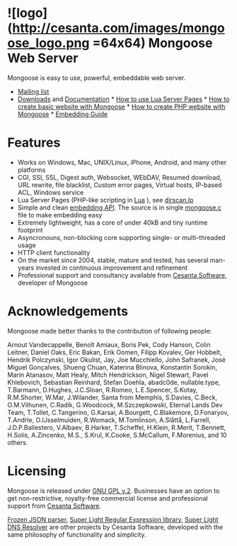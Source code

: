 # ![logo](http://cesanta.com/images/mongoose_logo.png =64x64) Mongoose Web Server

Mongoose is easy to use, powerful, embeddable web server.
   * [Mailing list](http://groups.google.com/group/mongoose-users)
   * [Downloads](http://cesanta.com/mongoose.shtml) and
   [Documentation](http://cesanta.com/docs.shtml)
    * [How to use Lua Server Pages](http://cesanta.com/docs/Lua.shtml)
    * [How to create basic website with Mongoose](http://cesanta.com/docs/BasicWebsite.shtml)
    * [How to create PHP website with Mongoose](http://cesanta.com/docs/PhpWebsite.shtml)
    * [Embedding Guide](http://cesanta.com/docs/Embed.shtml)

# Features

- Works on Windows, Mac, UNIX/Linux, iPhone, Android, and many other platforms
- CGI, SSI, SSL, Digest auth, Websocket, WEbDAV, Resumed download, URL rewrite, file blacklist, Custom error pages, Virtual hosts, IP-based ACL, Windows service
- Lua Server Pages (PHP-like scripting in [Lua](http://lua.org) ), see [dirscan.lp](https://github.com/cesanta/mongoose/blob/master/examples/lua/dirscan.lp)
- Simple and clean
  [embedding API](https://github.com/cesanta/mongoose/blob/master/mongoose.h).
  The source is in single
  [mongoose.c](https://github.com/cesanta/mongoose/blob/master/mongoose.c) file
  to make embedding easy
- Extremely lightweight, has a core of under 40kB and tiny runtime footprint
- Asyncronouns, non-blocking core supporting single- or multi-threaded usage
- HTTP client functionality
- On the market since 2004, stable, mature and tested,
  has several man-years invested in continuous improvement and refinement
- Professional support and consultancy available from
[Cesanta Software](http://cesanta.com), developer of Mongoose

# Acknowledgements

Mongoose made better thanks to the contribution of following people:

Arnout Vandecappelle, Benoît Amiaux, Boris Pek, Cody Hanson, Colin Leitner,
Daniel Oaks, Eric Bakan, Erik Oomen, Filipp Kovalev, Ger Hobbelt,
Hendrik Polczynski, Igor Okulist, Jay, Joe Mucchiello, John Safranek,
José Miguel Gonçalves, Shueng Chuan, Katerina Blinova, Konstantin Sorokin,
Marin Atanasov, Matt Healy, Mitch Hendrickson, Nigel Stewart, Pavel Khlebovich,
Sebastian Reinhard, Stefan Doehla, abadc0de, nullable.type,
T.Barmann, D.Hughes, J.C.Sloan, R.Romeo, L.E.Spencer, S.Kotay, R.M.Shorter,
W.Mar, J.Wilander, Santa from Memphis, S.Davies, C.Beck,
O.M.Vilhunen, C.Radik, G.Woodcock, M.Szczepkowski,
Eternal Lands Dev Team, T.Tollet, C.Tangerino, G.Karsai, A.Bourgett,
C.Blakemore, D.Fonaryov, T.Andrle, O.IJsselmuiden, R.Womack, M.Tomlinson,
A.Slåttå, L.Farrell, J.D.P.Ballestero, V.Albaev, B.Harker, T.Scheffel, H.Klein,
R.Merit, T.Bennett, H.Solis, A.Zincenko, M.S., S.Krul, K.Cooke, S.McCallum,
F.Morenius, and 10 others.

# Licensing

Mongoose is released under
[GNU GPL v.2](http://www.gnu.org/licenses/old-licenses/gpl-2.0.html).
Businesses have an option to get non-restrictive, royalty-free commercial
license and professional support from
[Cesanta Software](http://cesanta.com).

[Frozen JSON parser](https://github.com/cesanta/frozen),
[Super Light Regular Expression library](https://github.com/cesanta/slre),
[Super Light DNS Resolver](https://github.com/cesanta/sldr)
are other projects by Cesanta Software, developed with the same philosophy
of functionality and simplicity.
